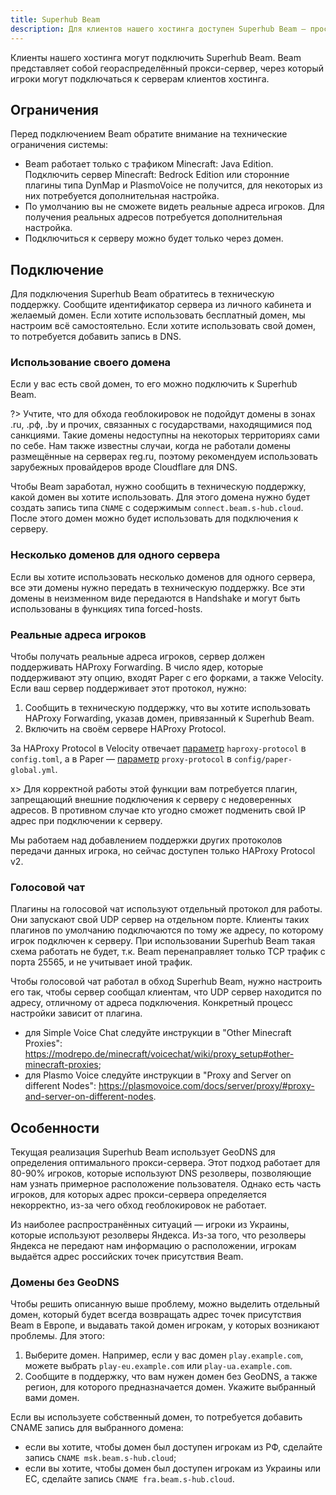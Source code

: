 ```yaml
---
title: Superhub Beam
description: Для клиентов нашего хостинга доступен Superhub Beam — простая система, которая поможет организовать доступ к вашему серверу для игроков из разных стран. В этой статье описаны тонкости работы этого механизма. 
---
```


Клиенты нашего хостинга могут подключить Superhub Beam. Beam представляет собой геораспределённый прокси-сервер, через который игроки могут подключаться к серверам клиентов хостинга.

## Ограничения

Перед подключением Beam обратите внимание на технические ограничения системы:

- Beam работает только с трафиком Minecraft: Java Edition. Подключить сервер Minecraft: Bedrock Edition или сторонние плагины типа DynMap и PlasmoVoice не получится, для некоторых из них потребуется дополнительная настройка.
- По умолчанию вы не сможете видеть реальные адреса игроков. Для получения реальных адресов потребуется дополнительная настройка.
- Подключиться к серверу можно будет только через домен.

## Подключение

Для подключения Superhub Beam обратитесь в техническую поддержку. Сообщите идентификатор сервера из личного кабинета и желаемый домен. Если хотите использовать бесплатный домен, мы настроим всё самостоятельно. Если хотите использовать свой домен, то потребуется добавить запись в DNS.

### Использование своего домена

Если у вас есть свой домен, то его можно подключить к Superhub Beam.

?> Учтите, что для обхода геоблокировок не подойдут домены в зонах .ru, .рф, .by и прочих, связанных с государствами, находящимися под санкциями. Такие домены недоступны на некоторых территориях сами по себе. Нам также известны случаи, когда не работали домены размещённые на серверах reg.ru, поэтому рекомендуем использовать зарубежных провайдеров вроде Cloudflare для DNS.

Чтобы Beam заработал, нужно сообщить в техническую поддержку, какой домен вы хотите использовать. Для этого домена нужно будет создать запись типа `CNAME` с содержимым `connect.beam.s-hub.cloud`. После этого домен можно будет использовать для подключения к серверу.

### Несколько доменов для одного сервера

Если вы хотите использовать несколько доменов для одного сервера, все эти домены нужно передать в техническую поддержку. Все эти домены в неизменном виде передаются в Handshake и могут быть использованы в функциях типа forced-hosts.

### Реальные адреса игроков

Чтобы получать реальные адреса игроков, сервер должен поддерживать HAProxy Forwarding. В число ядер, которые поддерживают эту опцию, входят Paper с его форками, а также Velocity. Если ваш сервер поддерживает этот протокол, нужно:

1. Сообщить в техническую поддержку, что вы хотите использовать HAProxy Forwarding, указав домен, привязанный к Superhub Beam.
2. Включить на своём сервере HAProxy Protocol.

За HAProxy Protocol в Velocity отвечает [параметр](https://docs.papermc.io/velocity/configuration/#advanced-section) `haproxy-protocol` в `config.toml`, а в Paper — [параметр](https://docs.papermc.io/paper/reference/global-configuration/#proxies_proxy_protocol) `proxy-protocol` в `config/paper-global.yml`.

x> Для корректной работы этой функции вам потребуется плагин, запрещающий внешние подключения к серверу с недоверенных адресов. В противном случае кто угодно сможет подменить свой IP адрес при подключении к серверу.

Мы работаем над добавлением поддержки других протоколов передачи данных игрока, но сейчас доступен только HAProxy Protocol v2.

### Голосовой чат

Плагины на голосовой чат используют отдельный протокол для работы. Они запускают свой UDP сервер на отдельном порте. Клиенты таких плагинов по умолчанию подключаются по тому же адресу, по которому игрок подключен к серверу. При использовании Superhub Beam такая схема работать не будет, т.к. Beam перенаправляет только TCP трафик с порта 25565, и не учитывает иной трафик.

Чтобы голосовой чат работал в обход Superhub Beam, нужно настроить его так, чтобы сервер сообщал клиентам, что UDP сервер находится по адресу, отличному от адреса подключения. Конкретный процесс настройки зависит от плагина.

* для Simple Voice Chat следуйте инструкции в "Other Minecraft Proxies": https://modrepo.de/minecraft/voicechat/wiki/proxy_setup#other-minecraft-proxies;
* для Plasmo Voice следуйте инструкции в "Proxy and Server on different Nodes": https://plasmovoice.com/docs/server/proxy/#proxy-and-server-on-different-nodes.

## Особенности

Текущая реализация Superhub Beam использует GeoDNS для определения оптимального прокси-сервера. Этот подход работает для 80-90% игроков, которые используют DNS резолверы, позволяющие нам узнать примерное расположение пользователя. Однако есть часть игроков, для которых адрес прокси-сервера определяется некорректно, из-за чего обход геоблокировок не работает.

Из наиболее распространённых ситуаций — игроки из Украины, которые используют резолверы Яндекса. Из-за того, что резолверы Яндекса не передают нам информацию о расположении, игрокам выдаётся адрес российских точек присутствия Beam.

### Домены без GeoDNS

Чтобы решить описанную выше проблему, можно выделить отдельный домен, который будет всегда возвращать адрес точек присутствия Beam в Европе, и выдавать такой домен игрокам, у которых возникают проблемы. Для этого:

1. Выберите домен. Например, если у вас домен `play.example.com`, можете выбрать `play-eu.example.com` или `play-ua.example.com`.
2. Сообщите в поддержку, что вам нужен домен без GeoDNS, а также регион, для которого предназначается домен. Укажите выбранный вами домен.

Если вы используете собственный домен, то потребуется добавить CNAME запись для выбранного домена:

* если вы хотите, чтобы домен был доступен игрокам из РФ, сделайте запись `CNAME msk.beam.s-hub.cloud`;
* если вы хотите, чтобы домен был доступен игрокам из Украины или ЕС, сделайте запись `CNAME fra.beam.s-hub.cloud`.

